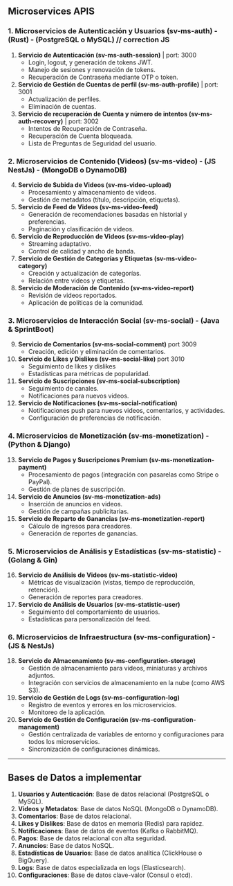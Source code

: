 ## Microservices APIS

### 1. Microservicios de Autenticación y Usuarios (sv-ms-auth) - (Rust) - (PostgreSQL o MySQL) // correction JS

1. **Servicio de Autenticación (sv-ms-auth-session)** | port: 3000
   - Login, logout, y generación de tokens JWT.
   - Manejo de sesiones y renovación de tokens.
   - Recuperación de Contraseña mediante OTP o token.
2. **Servicio de Gestión de Cuentas de perfil (sv-ms-auth-profile)** | port: 3001
   - Actualización de perfiles.
   - Eliminación de cuentas.
3. **Servicio de recuperación de Cuenta y número de intentos (sv-ms-auth-recovery)** | port: 3002
   - Intentos de Recuperación de Contraseña.
   - Recuperación de Cuenta bloqueada.
   - Lista de Preguntas de Seguridad del usuario.

### 2. Microservicios de Contenido (Videos) (sv-ms-video) - (JS NestJs) - (MongoDB o DynamoDB)

4. **Servicio de Subida de Videos (sv-ms-video-upload)**
   - Procesamiento y almacenamiento de videos.
   - Gestión de metadatos (título, descripción, etiquetas).
5. **Servicio de Feed de Videos (sv-ms-video-feed)**
   - Generación de recomendaciones basadas en historial y preferencias.
   - Paginación y clasificación de videos.
6. **Servicio de Reproducción de Videos (sv-ms-video-play)**
   - Streaming adaptativo.
   - Control de calidad y ancho de banda.
7. **Servicio de Gestión de Categorías y Etiquetas (sv-ms-video-category)**
   - Creación y actualización de categorías.
   - Relación entre videos y etiquetas.
8. **Servicio de Moderación de Contenido (sv-ms-video-report)**
   - Revisión de videos reportados.
   - Aplicación de políticas de la comunidad.

### 3. Microservicios de Interacción Social (sv-ms-social) - (Java & SprintBoot)

9. **Servicio de Comentarios (sv-ms-social-comment)** port 3009
   - Creación, edición y eliminación de comentarios.
10. **Servicio de Likes y Dislikes (sv-ms-social-like)** port 3010
    - Seguimiento de likes y dislikes
    - Estadísticas para métricas de popularidad.
11. **Servicio de Suscripciones (sv-ms-social-subscription)**
    - Seguimiento de canales.
    - Notificaciones para nuevos videos.
12. **Servicio de Notificaciones (sv-ms-social-notification)**
    - Notificaciones push para nuevos videos, comentarios, y actividades.
    - Configuración de preferencias de notificación.

### 4. Microservicios de Monetización (sv-ms-monetization) - (Python & Django)

13. **Servicio de Pagos y Suscripciones Premium (sv-ms-monetization-payment)**
    - Procesamiento de pagos (integración con pasarelas como Stripe o PayPal).
    - Gestión de planes de suscripción.
14. **Servicio de Anuncios (sv-ms-monetization-ads)**
    - Inserción de anuncios en videos.
    - Gestión de campañas publicitarias.
15. **Servicio de Reparto de Ganancias (sv-ms-monetization-report)**
    - Cálculo de ingresos para creadores.
    - Generación de reportes de ganancias.

### 5. Microservicios de Análisis y Estadísticas (sv-ms-statistic) - (Golang & Gin)

16. **Servicio de Análisis de Videos (sv-ms-statistic-video)**
    - Métricas de visualización (vistas, tiempo de reproducción, retención).
    - Generación de reportes para creadores.
17. **Servicio de Análisis de Usuarios (sv-ms-statistic-user)**
    - Seguimiento del comportamiento de usuarios.
    - Estadísticas para personalización del feed.

### 6. Microservicios de Infraestructura (sv-ms-configuration) - (JS & NestJs)

18. **Servicio de Almacenamiento (sv-ms-configuration-storage)**
    - Gestión de almacenamiento para videos, miniaturas y archivos adjuntos.
    - Integración con servicios de almacenamiento en la nube (como AWS S3).
19. **Servicio de Gestión de Logs (sv-ms-configuration-log)**
    - Registro de eventos y errores en los microservicios.
    - Monitoreo de la aplicación.
20. **Servicio de Gestión de Configuración (sv-ms-configuration-management)**
    - Gestión centralizada de variables de entorno y configuraciones para todos los microservicios.
    - Sincronización de configuraciones dinámicas.

---

## Bases de Datos a implementar

1. **Usuarios y Autenticación**: Base de datos relacional (PostgreSQL o MySQL).
2. **Videos y Metadatos**: Base de datos NoSQL (MongoDB o DynamoDB).
3. **Comentarios**: Base de datos relacional.
4. **Likes y Dislikes**: Base de datos en memoria (Redis) para rapidez.
5. **Notificaciones**: Base de datos de eventos (Kafka o RabbitMQ).
6. **Pagos**: Base de datos relacional con alta seguridad.
7. **Anuncios**: Base de datos NoSQL.
8. **Estadísticas de Usuarios**: Base de datos analítica (ClickHouse o BigQuery).
9. **Logs**: Base de datos especializada en logs (Elasticsearch).
10. **Configuraciones**: Base de datos clave-valor (Consul o etcd).
